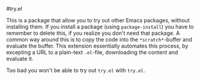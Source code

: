 #try.el

This is a package that allow you to try out other Emacs packages, without
installing them. If you install a package (using `package-install`) you have
to remember to delete this, if you realize you don't need that package. A
common way around this is to copy the code into the `*scratch*`-buffer and
evaluate the buffer. This extension essentially automates this process, by
excepting a URL to a plain-text `.el`-file, downloading the content and
evaluate it.

Too bad you won't be able to try out `try.el` with `try.el`.
